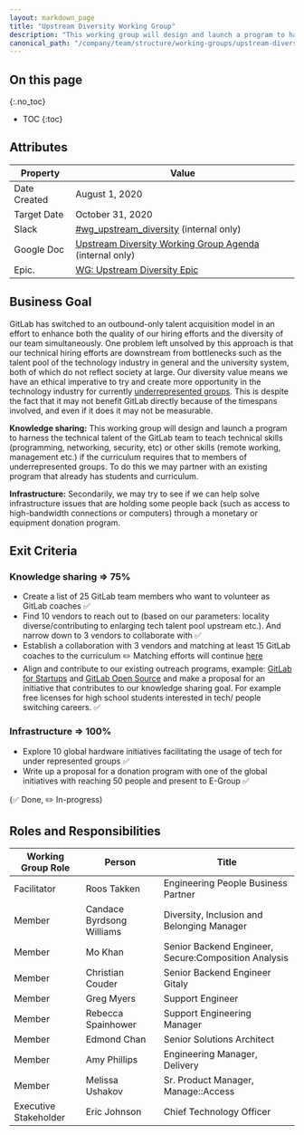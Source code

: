 ```yaml
---
layout: markdown_page
title: "Upstream Diversity Working Group"
description: "This working group will design and launch a program to harness the technical talent of the GitLab team to teach technical skills to members of underrepresented groups."
canonical_path: "/company/team/structure/working-groups/upstream-diversity/"
---
```


## On this page
{:.no_toc}

- TOC
{:toc}

## Attributes

| Property     | Value            |
|--------------|------------------|
| Date Created | August 1, 2020   |
| Target Date  | October 31, 2020 |
| Slack        | [#wg_upstream_diversity](https://gitlab.slack.com/archives/C017XNA4LDA) (internal only) |
| Google Doc   | [Upstream Diversity Working Group Agenda](https://docs.google.com/document/d/15m8If-AcX6DTnOHt89kzIetOeu8OhCzpC7Uk2OpP50E/edit) (internal only) |
| Epic.        | [WG: Upstream Diversity Epic](https://gitlab.com/groups/gitlab-com/-/epics/824)

## Business Goal

GitLab has switched to an outbound-only talent acquisition model in an effort to enhance both the quality of our hiring efforts and the diversity of our team simultaneously. One problem left unsolved by this approach is that our technical hiring efforts are downstream from bottlenecks such as the talent pool of the technology industry in general and the university system, both of which do not reflect society at large. Our diversity value means we have an ethical imperative to try and create more opportunity in the technology industry for currently [underrepresented groups](https://about.gitlab.com/handbook/incentives/#add-on-bonus-for-select-underrepresented-groups). This is despite the fact that it may not benefit GitLab directly because of the timespans involved, and even if it does it may not be measurable.

**Knowledge sharing:** This working group will design and launch a program to harness the technical talent of the GitLab team to teach technical skills (programming, networking, security, etc) or other skills (remote working, management etc.) if the curriculum requires that to members of underrepresented groups. To do this we may partner with an existing program that already has students and curriculum.

**Infrastructure:** Secondarily, we may try to see if we can help solve infrastructure issues that are holding some people back (such as access to high-bandwidth connections or computers) through a monetary or equipment donation program.

## Exit Criteria

### Knowledge sharing => 75%
* Create a list of 25 GitLab team members who want to volunteer as GitLab coaches ✅
* Find 10 vendors to reach out to (based on our parameters: locality diverse/contributing to enlarging tech talent pool upstream etc.). And narrow down to 3 vendors to collaborate with ✅
* Establish a collaboration with 3 vendors and matching at least 15 GitLab coaches to the curriculum ✏️
Matching efforts will continue [here](/handbook/engineering/volunteer-coaches-for-urgs/)
* Align and contribute to our existing outreach programs, example: [GitLab for Startups](https://about.gitlab.com/solutions/startups/) and [GitLab Open Source](https://about.gitlab.com/solutions/open-source/) and make a proposal for an initiative that contributes to our knowledge sharing goal. For example free licenses for high school students interested in tech/ people switching careers. ✅

### Infrastructure => 100%
* Explore 10 global hardware initiatives facilitating the usage of tech for under represented groups ✅
* Write up a proposal for a donation program with one of the global initiatives with reaching 50 people and present to E-Group ✅


(✅ Done, ✏️ In-progress)

## Roles and Responsibilities

| Working Group Role    | Person                    | Title                                                 |
|-----------------------|---------------------------|-------------------------------------------------------|
| Facilitator           | Roos Takken               | Engineering People Business Partner                   |
| Member                | Candace Byrdsong Williams | Diversity, Inclusion and Belonging Manager            |
| Member                | Mo Khan                   | Senior Backend Engineer, Secure:Composition Analysis  |
| Member                | Christian Couder          | Senior Backend Engineer Gitaly                        |
| Member                | Greg Myers                | Support Engineer                                      |
| Member                | Rebecca Spainhower        | Support Engineering Manager                           |
| Member                | Edmond Chan               | Senior Solutions Architect                            |
| Member                | Amy Phillips              | Engineering Manager, Delivery                         |
| Member                | Melissa Ushakov           | Sr. Product Manager, Manage::Access                   |
| Executive Stakeholder | Eric Johnson              | Chief Technology Officer                                    |

